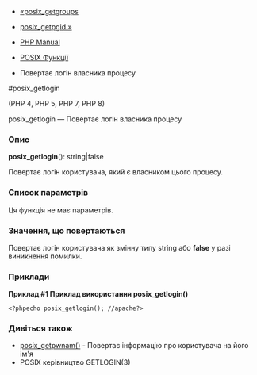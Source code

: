 - [«posix_getgroups](function.posix-getgroups.md)
- [posix_getpgid »](function.posix-getpgid.md)

- [PHP Manual](index.md)
- [POSIX Функції](ref.posix.md)
- Повертає логін власника процесу

#posix_getlogin

(PHP 4, PHP 5, PHP 7, PHP 8)

posix_getlogin — Повертає логін власника процесу

### Опис

**posix_getlogin**(): string\|false

Повертає логін користувача, який є власником цього процесу.

### Список параметрів

Ця функція не має параметрів.

### Значення, що повертаються

Повертає логін користувача як змінну типу string або **false**
у разі виникнення помилки.

### Приклади

**Приклад #1 Приклад використання **posix_getlogin()****

`<?phpecho posix_getlogin(); //apache?> `

### Дивіться також

- [posix_getpwnam()](function.posix-getpwnam.md) - Повертає
інформацію про користувача на його ім'я
- POSIX керівництво GETLOGIN(3)
